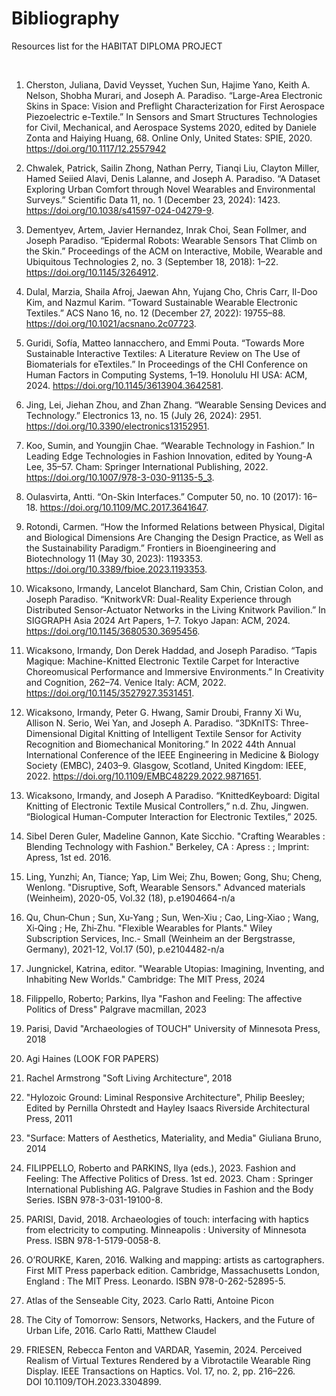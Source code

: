 # Bibliography
 Resources list for the HABITAT DIPLOMA PROJECT

 <p>&nbsp;</p>

1. Cherston, Juliana, David Veysset, Yuchen Sun, Hajime Yano, Keith A. Nelson, Shobha Murari, and Joseph A. Paradiso. “Large-Area Electronic Skins in Space: Vision and Preflight Characterization for First Aerospace Piezoelectric e-Textile.” In Sensors and Smart Structures Technologies for Civil, Mechanical, and Aerospace Systems 2020, edited by Daniele Zonta and Haiying Huang, 68. Online Only, United States: SPIE, 2020. https://doi.org/10.1117/12.2557942

2. Chwalek, Patrick, Sailin Zhong, Nathan Perry, Tianqi Liu, Clayton Miller, Hamed Seiied Alavi, Denis Lalanne, and Joseph A. Paradiso. “A Dataset Exploring Urban Comfort through Novel Wearables and Environmental Surveys.” Scientific Data 11, no. 1 (December 23, 2024): 1423. https://doi.org/10.1038/s41597-024-04279-9.

3. Dementyev, Artem, Javier Hernandez, Inrak Choi, Sean Follmer, and Joseph Paradiso. “Epidermal Robots: Wearable Sensors That Climb on the Skin.” Proceedings of the ACM on Interactive, Mobile, Wearable and Ubiquitous Technologies 2, no. 3 (September 18, 2018): 1–22. https://doi.org/10.1145/3264912.

4. Dulal, Marzia, Shaila Afroj, Jaewan Ahn, Yujang Cho, Chris Carr, Il-Doo Kim, and Nazmul Karim. “Toward Sustainable Wearable Electronic Textiles.” ACS Nano 16, no. 12 (December 27, 2022): 19755–88. https://doi.org/10.1021/acsnano.2c07723.

5. Guridi, Sofía, Matteo Iannacchero, and Emmi Pouta. “Towards More Sustainable Interactive Textiles: A Literature Review on The Use of Biomaterials for eTextiles.” In Proceedings of the CHI Conference on Human Factors in Computing Systems, 1–19. Honolulu HI USA: ACM, 2024. https://doi.org/10.1145/3613904.3642581.

6. Jing, Lei, Jiehan Zhou, and Zhan Zhang. “Wearable Sensing Devices and Technology.” Electronics 13, no. 15 (July 26, 2024): 2951. https://doi.org/10.3390/electronics13152951.

7. Koo, Sumin, and Youngjin Chae. “Wearable Technology in Fashion.” In Leading Edge Technologies in Fashion Innovation, edited by Young-A Lee, 35–57. Cham: Springer International Publishing, 2022. https://doi.org/10.1007/978-3-030-91135-5_3.

8. Oulasvirta, Antti. “On-Skin Interfaces.” Computer 50, no. 10 (2017): 16–18. https://doi.org/10.1109/MC.2017.3641647.

9. Rotondi, Carmen. “How the Informed Relations between Physical, Digital and Biological Dimensions Are Changing the Design Practice, as Well as the Sustainability Paradigm.” Frontiers in Bioengineering and Biotechnology 11 (May 30, 2023): 1193353. https://doi.org/10.3389/fbioe.2023.1193353.

10. Wicaksono, Irmandy, Lancelot Blanchard, Sam Chin, Cristian Colon, and Joseph Paradiso. “KnitworkVR: Dual-Reality Experience through Distributed Sensor-Actuator Networks in the Living Knitwork Pavilion.” In SIGGRAPH Asia 2024 Art Papers, 1–7. Tokyo Japan: ACM, 2024. https://doi.org/10.1145/3680530.3695456.

11. Wicaksono, Irmandy, Don Derek Haddad, and Joseph Paradiso. “Tapis Magique: Machine-Knitted Electronic Textile Carpet for Interactive Choreomusical Performance and Immersive Environments.” In Creativity and Cognition, 262–74. Venice Italy: ACM, 2022. https://doi.org/10.1145/3527927.3531451.

12. Wicaksono, Irmandy, Peter G. Hwang, Samir Droubi, Franny Xi Wu, Allison N. Serio, Wei Yan, and Joseph A. Paradiso. “3DKnITS: Three-Dimensional Digital Knitting of Intelligent Textile Sensor for Activity Recognition and Biomechanical Monitoring.” In 2022 44th Annual International Conference of the IEEE Engineering in Medicine & Biology Society (EMBC), 2403–9. Glasgow, Scotland, United Kingdom: IEEE, 2022. https://doi.org/10.1109/EMBC48229.2022.9871651.

13. Wicaksono, Irmandy, and Joseph A Paradiso. “KnittedKeyboard: Digital Knitting of Electronic Textile Musical Controllers,” n.d.
Zhu, Jingwen. “Biological Human-Computer Interaction for Electronic Textiles,” 2025.

14. Sibel Deren Guler, Madeline Gannon, Kate Sicchio. "Crafting Wearables : Blending Technology with Fashion." Berkeley, CA : Apress : ; Imprint: Apress, 1st ed. 2016.

15. Ling, Yunzhi; An, Tiance; Yap, Lim Wei; Zhu, Bowen; Gong, Shu; Cheng, Wenlong. "Disruptive, Soft, Wearable Sensors." Advanced materials (Weinheim), 2020-05, Vol.32 (18), p.e1904664-n/a

16. Qu, Chun‐Chun ; Sun, Xu‐Yang ; Sun, Wen‐Xiu ; Cao, Ling‐Xiao ; Wang, Xi‐Qing ; He, Zhi‐Zhu. "Flexible Wearables for Plants." Wiley Subscription Services, Inc.- Small (Weinheim an der Bergstrasse, Germany), 2021-12, Vol.17 (50), p.e2104482-n/a

17. Jungnickel, Katrina, editor. "Wearable Utopias: Imagining, Inventing, and Inhabiting New Worlds." Cambridge: The MIT Press, 2024

18. Filippello, Roberto; Parkins, Ilya "Fashon and Feeling: The affective Politics of Dress" Palgrave macmillan, 2023

19. Parisi, David "Archaeologies of TOUCH" University of Minnesota Press, 2018

20. Agi Haines (LOOK FOR PAPERS)

21. Rachel Armstrong "Soft Living Architecture", 2018

22. "Hylozoic Ground: Liminal Responsive Architecture", Philip Beesley; Edited by Pernilla Ohrstedt and Hayley Isaacs
Riverside Architectural Press, 2011

23. "Surface: Matters of Aesthetics, Materiality, and Media" Giuliana Bruno, 2014

24. FILIPPELLO, Roberto and PARKINS, Ilya (eds.), 2023. Fashion and Feeling: The Affective Politics of Dress. 1st ed. 2023. Cham : Springer International Publishing AG. Palgrave Studies in Fashion and the Body Series. ISBN 978-3-031-19100-8. 

25. PARISI, David, 2018. Archaeologies of touch: interfacing with haptics from electricity to computing. Minneapolis : University of Minnesota Press. ISBN 978-1-5179-0058-8. 

26. O’ROURKE, Karen, 2016. Walking and mapping: artists as cartographers. First MIT Press paperback edition. Cambridge, Massachusetts London, England : The MIT Press. Leonardo. ISBN 978-0-262-52895-5. 

27. Atlas of the Senseable City, 2023. Carlo Ratti, Antoine Picon

28. The City of Tomorrow: Sensors, Networks, Hackers, and the Future of Urban Life, 2016. Carlo Ratti, Matthew Claudel

29. FRIESEN, Rebecca Fenton and VARDAR, Yasemin, 2024. Perceived Realism of Virtual Textures Rendered by a Vibrotactile Wearable Ring Display. IEEE Transactions on Haptics. Vol. 17, no. 2, pp. 216–226. DOI 10.1109/TOH.2023.3304899. 

